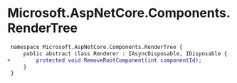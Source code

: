 # Microsoft.AspNetCore.Components.RenderTree

``` diff
 namespace Microsoft.AspNetCore.Components.RenderTree {
     public abstract class Renderer : IAsyncDisposable, IDisposable {
+        protected void RemoveRootComponent(int componentId);
     }
 }
```
